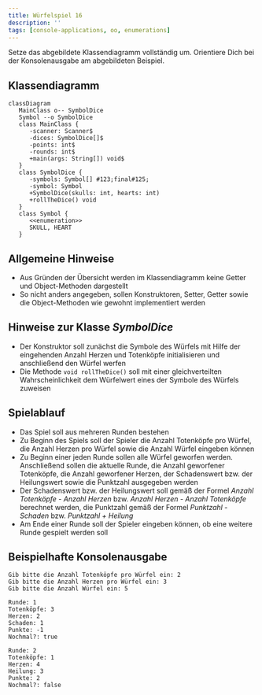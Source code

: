 ```yaml
---
title: Würfelspiel 16
description: ''
tags: [console-applications, oo, enumerations]
---
```


Setze das abgebildete Klassendiagramm vollständig um. Orientiere Dich bei der
Konsolenausgabe am abgebildeten Beispiel.

## Klassendiagramm

```mermaid
classDiagram
   MainClass o-- SymbolDice
   Symbol --o SymbolDice
   class MainClass {
      -scanner: Scanner$
      -dices: SymbolDice[]$
      -points: int$
      -rounds: int$
      +main(args: String[]) void$
   }
   class SymbolDice {
      -symbols: Symbol[] #123;final#125;
      -symbol: Symbol
      +SymbolDice(skulls: int, hearts: int)
      +rollTheDice() void
   }
   class Symbol {
      <<enumeration>>
      SKULL, HEART
   }
```

## Allgemeine Hinweise

- Aus Gründen der Übersicht werden im Klassendiagramm keine Getter und
  Object-Methoden dargestellt
- So nicht anders angegeben, sollen Konstruktoren, Setter, Getter sowie die
  Object-Methoden wie gewohnt implementiert werden

## Hinweise zur Klasse _SymbolDice_

- Der Konstruktor soll zunächst die Symbole des Würfels mit Hilfe der
  eingehenden Anzahl Herzen und Totenköpfe initialisieren und anschließend den
  Würfel werfen
- Die Methode `void rollTheDice()` soll mit einer gleichverteilten
  Wahrscheinlichkeit dem Würfelwert eines der Symbole des Würfels zuweisen

## Spielablauf

- Das Spiel soll aus mehreren Runden bestehen
- Zu Beginn des Spiels soll der Spieler die Anzahl Totenköpfe pro Würfel, die
  Anzahl Herzen pro Würfel sowie die Anzahl Würfel eingeben können
- Zu Beginn einer jeden Runde sollen alle Würfel geworfen werden. Anschließend
  sollen die aktuelle Runde, die Anzahl geworfener Totenköpfe, die Anzahl
  geworfener Herzen, der Schadenswert bzw. der Heilungswert sowie die Punktzahl
  ausgegeben werden
- Der Schadenswert bzw. der Heilungswert soll gemäß der Formel _Anzahl
  Totenköpfe - Anzahl Herzen_ bzw. _Anzahl Herzen - Anzahl Totenköpfe_ berechnet
  werden, die Punktzahl gemäß der Formel _Punktzahl - Schaden_ bzw. _Punktzahl +
  Heilung_
- Am Ende einer Runde soll der Spieler eingeben können, ob eine weitere Runde
  gespielt werden soll

## Beispielhafte Konsolenausgabe

```console
Gib bitte die Anzahl Totenköpfe pro Würfel ein: 2
Gib bitte die Anzahl Herzen pro Würfel ein: 3
Gib bitte die Anzahl Würfel ein: 5

Runde: 1
Totenköpfe: 3
Herzen: 2
Schaden: 1
Punkte: -1
Nochmal?: true

Runde: 2
Totenköpfe: 1
Herzen: 4
Heilung: 3
Punkte: 2
Nochmal?: false
```
